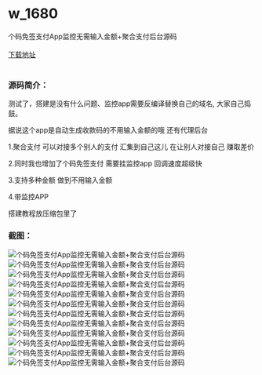 # w_1680
个码免签支付App监控无需输入金额+聚合支付后台源码
<br/></br>
[下载地址](https://www.uuid2.com/1680.html "下载地址")
<br/></br>
<h3>源码简介：</h3>
<p>测试了，搭建是没有什么问题、监控app需要反编译替换自己的域名, 大家自己捣鼓。<p>
<p>据说这个app是自动生成收款码的不用输入金额的哦    还有代理后台<p>
<p>1.聚合支付 可以对接多个别人的支付 汇集到自己这儿 在让别人对接自己 赚取差价<p>
<p>2.同时我也增加了个码免签支付 需要挂监控app 回调速度超级快<p>
<p>3.支持多种金额 做到不用输入金额<p>
<p>4.带监控APP<p>
<p>搭建教程放压缩包里了<p>
<h3>截图：</h3>
<img src="https://www.uuid2.com/wp-content/uploads/img/202110/eebb28c163.png" alt="个码免签支付App监控无需输入金额+聚合支付后台源码"><img src="https://www.uuid2.com/wp-content/uploads/img/202110/778a758838.png" alt="个码免签支付App监控无需输入金额+聚合支付后台源码"><img src="https://www.uuid2.com/wp-content/uploads/img/202110/778a758153.png" alt="个码免签支付App监控无需输入金额+聚合支付后台源码"><img src="https://www.uuid2.com/wp-content/uploads/img/202110/d73d031621.png" alt="个码免签支付App监控无需输入金额+聚合支付后台源码"><img src="https://www.uuid2.com/wp-content/uploads/img/202110/2277886623.png" alt="个码免签支付App监控无需输入金额+聚合支付后台源码"><img src="https://www.uuid2.com/wp-content/uploads/img/202110/45deef8831.png" alt="个码免签支付App监控无需输入金额+聚合支付后台源码"><img src="https://www.uuid2.com/wp-content/uploads/img/202110/45deef8147.png" alt="个码免签支付App监控无需输入金额+聚合支付后台源码"><img src="https://www.uuid2.com/wp-content/uploads/img/202110/2482ba3921.png" alt="个码免签支付App监控无需输入金额+聚合支付后台源码"><img src="https://www.uuid2.com/wp-content/uploads/img/202110/63a059d134.png" alt="个码免签支付App监控无需输入金额+聚合支付后台源码"><img src="https://www.uuid2.com/wp-content/uploads/img/202110/8913bb6200.png" alt="个码免签支付App监控无需输入金额+聚合支付后台源码"><img src="https://www.uuid2.com/wp-content/uploads/img/202110/8913bb6321.png" alt="个码免签支付App监控无需输入金额+聚合支付后台源码"><img src="https://www.uuid2.com/wp-content/uploads/img/202110/4900231556.png" alt="个码免签支付App监控无需输入金额+聚合支付后台源码">
